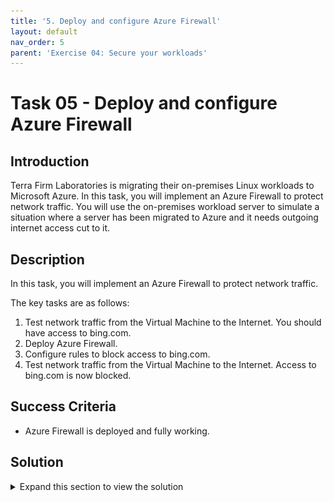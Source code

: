 ```yaml
---
title: '5. Deploy and configure Azure Firewall'
layout: default
nav_order: 5
parent: 'Exercise 04: Secure your workloads'
---
```


# Task 05 - Deploy and configure Azure Firewall

## Introduction

Terra Firm Laboratories is migrating their on-premises Linux workloads to Microsoft Azure. In this task, you will implement an Azure Firewall to protect network traffic. You will use the on-premises workload server to simulate a situation where a server has been migrated to Azure and it needs outgoing internet access cut to it.

## Description

In this task, you will implement an Azure Firewall to protect network traffic.

The key tasks are as follows:

1. Test network traffic from the Virtual Machine to the Internet. You should have access to bing.com.
1. Deploy Azure Firewall.
1. Configure rules to block access to bing.com.
1. Test network traffic from the Virtual Machine to the Internet. Access to bing.com is now blocked.

## Success Criteria

* Azure Firewall is deployed and fully working.

## Solution

<details markdown="block">
<summary>Expand this section to view the solution</summary>

1. Sign-in to the Azure portal **`https://portal.azure.com/`**.

1. In the **Azure Portal**, navigate to the **Resource Group** that you created for this lab, then select the **On-premises Workload VM** named similar to `terrafirm-onprem-workload-vm`.

    ![The Resource group with on-premises workload VM highlighted.](../../resources/images/lab00_02_VirtualMachine.png "Azure resource group")

1. Click **Start** as in a previous exercise you stopped it.

1. In the Azure portal, in the **Search resources, services, and docs** text box at the top of the Azure portal page, type **Network Watcher** and press the **Enter** key.

1. Under **Network diagnostic tools**, select **Connection troubleshoot**

1. On the **Network Watcher | Connection troubleshoot** window, specify the following values:

   |Setting|Value|
   |---|---|
   |Source type|**Virtual Machine**|
   |Virtual Machine|Select the **terrafirm-onprem-workload-vm**|
   |Destination type|Select **Specify manually**|
   |URI, FQDN, or IP address|https://www.bing.com|
   |Preferred IP Version|Both|
   |Protocol|Select **TCP**|
   |Destination port|443|
   |Source port| |
   |Diagnostic tests|**Connectivity, NSG diagnostics, Next hop, Port scanner**|

   >**Note**: Connection should be sucessfull.

1. In the Azure portal, in the **Search resources, services, and docs** text box at the top of the Azure portal page, type **terrafirm-onprem-vnet** and press the **Enter** key.

1. Under **Settings**, select **Subnets**.

1. Select **+Subnet** and add a subnet with the Subnet purpose of **Azure Firewall** and the Starting address **10.0.100.0**

1. In the Azure portal, in the **Search resources, services, and docs** text box at the top of the Azure portal page, type **Firewalls** and press the **Enter** key.

1. On the **Firewalls** blade, select **+ Create**.

1. On the **Basics** tab of the **Create a firewall** blade, specify the following settings (leave others with their default values):

   |Setting|Value|
   |---|---|
   |Resource group|**YOUR RESOURCE GROUP**|
   |Name|**afw-onprem-001**|
   |Region|Your Region|
   |Firewall SKU|**Standard**|
   |Firewall management|**Use a Firewall Policy to manage this firewall**|
   |Firewall policy|Select **Add new** <br />Name: **afwp-onprem-001**<br />Region: **your region**|
   |Choose a virtual network|select the **Use existing** option and, in the drop-down list, select **terrafirm-onprem-vnet**|
   |Public IP address|click **Add new** and type the name **pip-afw-onprem-001** and select **OK**|

1. Select **Review + create** and then select **Create**.

    >**Note**: Wait for the deployment to complete. This should take about 5 minutes.

1. In the Azure portal, in the **Search resources, services, and docs** text box at the top of the Azure portal page, type **Resource groups** and press the **Enter** key.

1. On the **Resource groups** blade, in the list of resource groups, select **YOUR RESOURCE GROUP** entry.

1. In the list of resources, select the entry representing the **afw-onprem-001** firewall.

1. On the **afw-onprem-001** blade, identify the **Private IP** address that was assigned to the firewall.

1. In the Azure portal, in the **Search resources, services, and docs** text box at the top of the Azure portal page, type **Route tables** and press the **Enter** key.

1. On the **Route tables** blade, click **+ Create**.

1. On the **Create route table** blade, specify the following settings:

    |Setting|Value|
    |---|---|
    |Resource group|**YOUR RESOURCE GROUP**|
    |Region| **Your Region**|
    |Name|**rt-onprem-001**|

1. Click **Review + create**, then click **Create**, and wait for the provisioning to complete. 

1. On the **Route tables** blade, click **Refresh**, and, in the list of route tables, click the **rt-onprem-001** entry.

1. On the **rt-onprem-001** blade, in the **Settings** section, click **Subnets** and then, on the **rt-onprem-001 \| Subnets** blade, click **+ Associate**.

1. On the **Associate subnet** blade, specify the following settings:

    |Setting|Value|
    |---|---|
    |Virtual network|**terrafirm-onprem-vnet**|
    |Subnet|**default**|

     >**Note**: Ensure the **default** subnet is selected for this route, otherwise the firewall won't work correctly.

1. Click **OK** to associate the firewall to the virtual network subnet.

1. Back on the **rt-onprem-001** blade, in the **Settings** section, click **Routes** and then click **+ Add**.

1. On the **Add route** blade, specify the following settings:  

    |Setting|Value|
    |---|---|
    |Route name|**route-fw-001**|
    |Destination type|**IP Address**|
    |Destination IP addresses/CIDR ranges|**0.0.0.0/0**|
    |Next hop type|**Virtual appliance**|
    |Next hop address|the private IP address of the firewall that you identified in the previous when creating the Azure Firewall|

     >**Note**: Azure Firewall is actually a managed service, but virtual appliance works in this situation.

1. Click **Add** to add the route.

1. In the Azure portal, navigate back to the **afw-onprem-001** firewall.

1. On the **afw-onprem-001** blade, in the **Firewall policy** section, select **afwp-onprem-001**.

1. On the **afwp-onprem-001** Firewall Policy blade, select **Network rules**, and then click **+ Add a rule collection**.

    ![Adding a rule collection to the Firewall Policy.](../../resources/images/lab04_05_RuleCollection.png "Rule Collection")

1. On the **Add a rule collection** blade, specify the following settings (leave others with their default values):

    |Setting|Value|
    |---|---|
    |Name|**coll-deny-all-internet**|
    |Rule collection type|**Network**|
    |Priority|**1000**|
    |Rule collection action|**Deny**|
    |Rule collection group|**DefaultNetworkRuleCollectionGroup**|

1. On the **Rules** Section, create a new entry with the following settings (leave others with their default values):

    |Setting|Value|
    |---|---|
    |Name|**Deny_All_Internet**|
    |Source type|**IP Address**|
    |Source|**10.0.0.0/24**|
    |Protocol|**TCP**|
    |Destination Ports|**80,443**|  
    |Destination|**`*`**|

    ![Adding a rule to the Firewall Policy.](../../resources/images/lab04_05_AddingDenyRuleCollection.png "Rule Collection and Rule")

1. Click **Add**

In order to test your setup, you can use the Connection Troubleshooting tool of **Network Watcher**. 

1. Use the "Search resources, services and docs" at the top of your Azure Portal windows to locate **Network Watcher** 

1. Under **Network diagnostic tools**, select **Connection troubleshoot**

1. On the **Network Watcher | Connection troubleshoot** window, specify the following values:

   |Setting|Value|
   |---|---|
   |Source type|**Virtual Machine**|
   |Virtual Machine|Select the **terrafirmworkloadvm**|
   |Destination type|Select **Specify manually**|
   |URI, FQDN, or IP address|https://www.bing.com|
   |Preferred IP Version|Both|
   |Protocol|Select **TCP**|
   |Destination port|443|
   |Source port||
   |Diagnostic tests|**Connectivity, NSG diagnostics, Next hop, Port scanner**|

    >**Note**: Connection should be blocked due to the Azure Firewall.

    ![Testing the firewall rule denying access to all of the internet.](../../resources/images/lab04_05_NetworkWatcher_TestingFirewallRule.png "Network Watcher Test")

Congratulations! You have successfully used the Azure Firewall to remove outgoing internet access and a quick test of trying to SSH to the public address of the server will show that it has been removed.  

A quick test would be to try and SSH to the public address of the `terrafirm-onprem-workload-vm` which should fail and then try and access it via the Bastion host - which will succeed.

**NOTE** : Once you have successfully completed the creation of the Firewall Rule (see above), all outbound traffic to the internet is blocked. This also includes the traffic necessary for the Azure Arc agent you deployed in exercise 3, so after some time your Arc resource in Azure Portal will show "Disconnected" as the status. If you want to re-enable this, you need to create a firewall rule that allows traffic to the endpoints listed in the Azure Arc Network Requirements documentation or create a rule that allows traffic to the AzureCloud service tag. 

</details>
